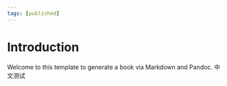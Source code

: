 ```yaml
---
tags: [published]
---
```

# Introduction

Welcome to this template to generate a book via Markdown and Pandoc. 中文测试
